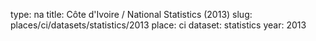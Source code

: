 type: na
title: Côte d'Ivoire / National Statistics (2013)
slug: places/ci/datasets/statistics/2013
place: ci
dataset: statistics
year: 2013
